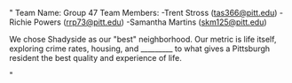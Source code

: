 "
Team Name: Group 47
Team Members: 
   -Trent Stross (tas366@pitt.edu)
   -Richie Powers (rrp73@pitt.edu)
   -Samantha Martins (skm125@pitt.edu)

We chose Shadyside as our "best" neighborhood. Our metric is life itself, exploring crime rates, housing, and _________ to what gives a Pittsburgh resident the best quality and experience of life.







" 
